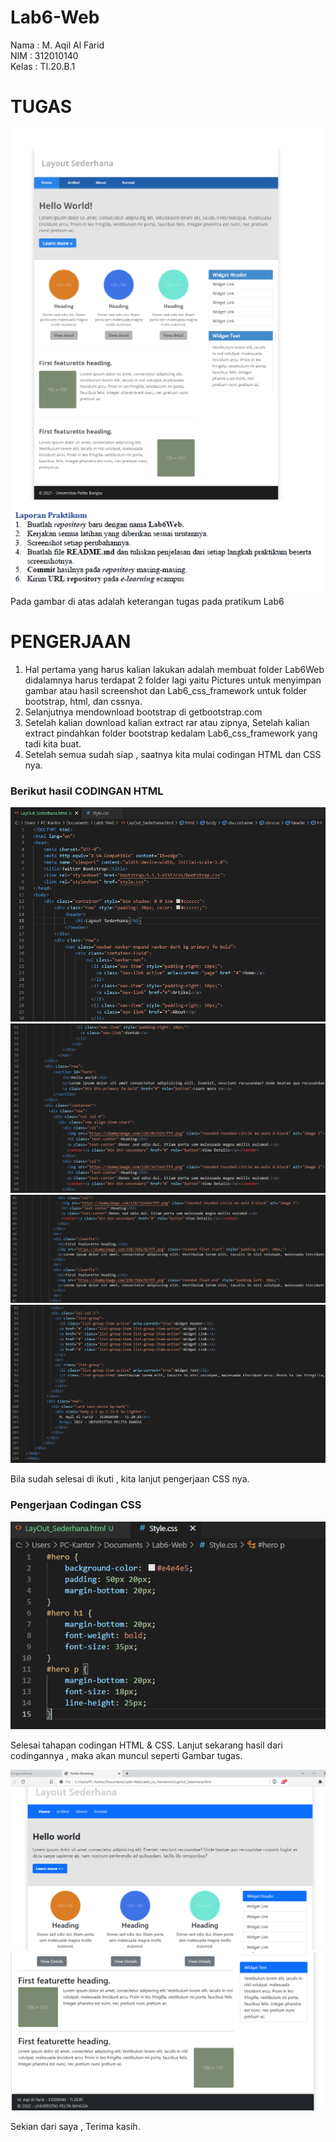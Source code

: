 # Lab6-Web

Nama : M. Aqil Al Farid<br>
NIM : 312010140<br>
Kelas : TI.20.B.1<br>

# TUGAS

![Gambar](Gambar/gambar1.png)<br>
Pada gambar di atas adalah keterangan tugas pada pratikum Lab6<br>

# PENGERJAAN


1. Hal pertama yang harus kalian lakukan adalah membuat folder Lab6Web didalamnya harus terdapat 2 folder lagi yaitu Pictures untuk menyimpan gambar atau hasil screenshot dan Lab6_css_framework untuk folder bootstrap, html, dan cssnya.
2. Selanjutnya mendownload bootstrap di getbootstrap.com
3. Setelah kalian download kalian extract rar atau zipnya, Setelah kalian extract pindahkan folder bootstrap kedalam Lab6_css_framework yang tadi kita buat.
4. Setelah semua sudah siap , saatnya kita mulai codingan HTML dan CSS nya.

### Berikut hasil CODINGAN HTML 


![Gambar](Gambar/gambar2.png)<br>
![Gambar](Gambar/gambar3.png)<br>
![Gambar](Gambar/gambar4.png)<br>
![Gambar](Gambar/gambar5.png)<br>

Bila sudah selesai di ikuti , kita lanjut pengerjaan CSS nya.<br>

### Pengerjaan Codingan CSS


![Gambar](Gambar/gambar6.png)<br>

Selesai tahapan codingan HTML & CSS. Lanjut sekarang hasil dari codingannya , maka akan muncul seperti Gambar tugas.<br>

![Gambar](Gambar/gambar7.png)<br>
![Gambar](Gambar/gambar8.png)<br>

Sekian dari saya , Terima kasih.
